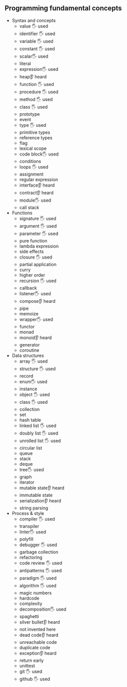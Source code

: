 ## Programming fundamental concepts

- Syntax and concepts
  - value 🖐️ used
  - identifier 🖐️ used
  - variable 🖐️ used
  - constant 🖐️ used
  - scalar🖐️ used
  - literal
  - expression🖐️ used
  - heap👂 heard
  - function 🖐️ used
  - procedure 🖐️ used
  - method 🖐️ used
  - class 🖐️ used
  - prototype
  - event
  - type 🖐️ used
  - primitive types
  - reference types
  - flag
  - lexical scope
  - code block🖐️ used
  - conditions
  - loops 🖐️ used
  - assignment
  - regular expression
  - interface👂 heard
  - contract👂 heard
  - module🖐️ used
  - call stack
- Functions
  - signature 🖐️ used
  - argument 🖐️ used
  - parameter 🖐️ used
  - pure function
  - lambda expression
  - side effects
  - closure 🖐️ used
  - partial application
  - curry
  - higher order
  - recursion 🖐️ used
  - callback
  - listener🖐️ used
  - compose👂 heard
  - pipe
  - memoize
  - wrapper🖐️ used
  - functor
  - monad
  - monoid👂 heard
  - generator
  - coroutine
- Data structures
  - array 🖐️ used
  - structure 🖐️ used
  - record
  - enum🖐️ used
  - instance
  - object 🖐️ used
  - class 🖐️ used
  - collection
  - set
  - hash table
  - linked list 🖐️ used
  - doubly list 🖐️ used
  - unrolled list 🖐️ used
  - circular list
  - queue
  - stack
  - deque
  - tree🖐️ used
  - graph
  - iterator
  - mutable state👂 heard
  - immutable state
  - serialization👂 heard
  - string parsing
- Process & style
  - compiler 🖐️ used
  - transpiler
  - linter🖐️ used
  - polyfill
  - debugger 🖐️ used
  - garbage collection
  - refactoring
  - code review 🖐️ used
  - antipatterns 🖐️ used
  - paradigm 🖐️ used
  - algorithm 🖐️ used
  - magic numbers
  - hardcode
  - complexity
  - decomposition🖐️ used
  - spaghetti
  - silver bullet👂 heard
  - not invented here
  - dead code👂 heard
  - unreachable code
  - duplicate code
  - exception👂 heard
  - return early
  - unittest
  - git 🖐️ used
  - github 🖐️ used
